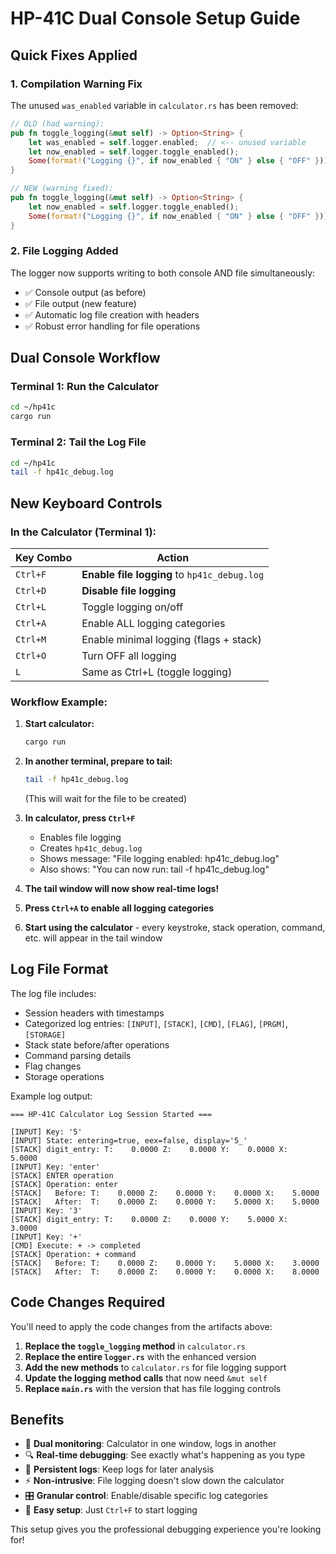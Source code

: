 # HP-41C Dual Console Setup Guide

## Quick Fixes Applied

### 1. Compilation Warning Fix
The unused `was_enabled` variable in `calculator.rs` has been removed:

```rust
// OLD (had warning):
pub fn toggle_logging(&mut self) -> Option<String> {
    let was_enabled = self.logger.enabled;  // <-- unused variable
    let now_enabled = self.logger.toggle_enabled();
    Some(format!("Logging {}", if now_enabled { "ON" } else { "OFF" }))
}

// NEW (warning fixed):
pub fn toggle_logging(&mut self) -> Option<String> {
    let now_enabled = self.logger.toggle_enabled();
    Some(format!("Logging {}", if now_enabled { "ON" } else { "OFF" }))
}
```

### 2. File Logging Added
The logger now supports writing to both console AND file simultaneously:

- ✅ Console output (as before)
- ✅ File output (new feature)
- ✅ Automatic log file creation with headers
- ✅ Robust error handling for file operations

## Dual Console Workflow

### Terminal 1: Run the Calculator
```bash
cd ~/hp41c
cargo run
```

### Terminal 2: Tail the Log File
```bash
cd ~/hp41c
tail -f hp41c_debug.log
```

## New Keyboard Controls

### In the Calculator (Terminal 1):

| Key Combo | Action |
|-----------|--------|
| `Ctrl+F` | **Enable file logging** to `hp41c_debug.log` |
| `Ctrl+D` | **Disable file logging** |
| `Ctrl+L` | Toggle logging on/off |
| `Ctrl+A` | Enable ALL logging categories |
| `Ctrl+M` | Enable minimal logging (flags + stack) |
| `Ctrl+O` | Turn OFF all logging |
| `L` | Same as Ctrl+L (toggle logging) |

### Workflow Example:

1. **Start calculator:**
   ```bash
   cargo run
   ```

2. **In another terminal, prepare to tail:**
   ```bash
   tail -f hp41c_debug.log
   ```
   (This will wait for the file to be created)

3. **In calculator, press `Ctrl+F`**
   - Enables file logging
   - Creates `hp41c_debug.log` 
   - Shows message: "File logging enabled: hp41c_debug.log"
   - Also shows: "You can now run: tail -f hp41c_debug.log"

4. **The tail window will now show real-time logs!**

5. **Press `Ctrl+A` to enable all logging categories**

6. **Start using the calculator** - every keystroke, stack operation, command, etc. will appear in the tail window

## Log File Format

The log file includes:
- Session headers with timestamps
- Categorized log entries: `[INPUT]`, `[STACK]`, `[CMD]`, `[FLAG]`, `[PRGM]`, `[STORAGE]`
- Stack state before/after operations
- Command parsing details
- Flag changes
- Storage operations

Example log output:
```
=== HP-41C Calculator Log Session Started ===

[INPUT] Key: '5'
[INPUT] State: entering=true, eex=false, display='5_'
[STACK] digit_entry: T:    0.0000 Z:    0.0000 Y:    0.0000 X:    5.0000
[INPUT] Key: 'enter'
[STACK] ENTER operation
[STACK] Operation: enter
[STACK]   Before: T:    0.0000 Z:    0.0000 Y:    0.0000 X:    5.0000
[STACK]   After:  T:    0.0000 Z:    0.0000 Y:    5.0000 X:    5.0000
[INPUT] Key: '3'
[STACK] digit_entry: T:    0.0000 Z:    0.0000 Y:    5.0000 X:    3.0000
[INPUT] Key: '+'
[CMD] Execute: + -> completed
[STACK] Operation: + command
[STACK]   Before: T:    0.0000 Z:    0.0000 Y:    5.0000 X:    3.0000
[STACK]   After:  T:    0.0000 Z:    0.0000 Y:    0.0000 X:    8.0000
```

## Code Changes Required

You'll need to apply the code changes from the artifacts above:

1. **Replace the `toggle_logging` method** in `calculator.rs`
2. **Replace the entire `logger.rs`** with the enhanced version
3. **Add the new methods** to `calculator.rs` for file logging support
4. **Update the logging method calls** that now need `&mut self`
5. **Replace `main.rs`** with the version that has file logging controls

## Benefits

- 🎯 **Dual monitoring**: Calculator in one window, logs in another
- 🔍 **Real-time debugging**: See exactly what's happening as you type
- 📁 **Persistent logs**: Keep logs for later analysis
- ⚡ **Non-intrusive**: File logging doesn't slow down the calculator
- 🎛️ **Granular control**: Enable/disable specific log categories
- 🚀 **Easy setup**: Just `Ctrl+F` to start logging

This setup gives you the professional debugging experience you're looking for!